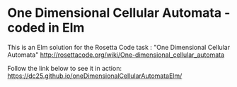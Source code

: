 # One Dimensional Cellular Automata - coded in Elm

This is an Elm solution for the Rosetta Code task : "One Dimensional Cellular Automata"
http://rosettacode.org/wiki/One-dimensional_cellular_automata

Follow the link below to see it in action:
https://dc25.github.io/oneDimensionalCellularAutomataElm/
